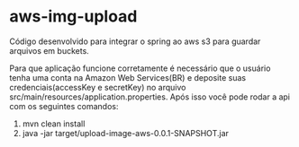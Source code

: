 # aws-img-upload
Código desenvolvido para integrar o spring ao aws s3 para guardar arquivos em buckets.

Para que aplicação funcione corretamente é necessário que o usuário tenha uma conta na Amazon Web Services(BR) e
deposite suas credenciais(accessKey e secretKey) no arquivo src/main/resources/application.properties.
Após isso você pode rodar a api com os seguintes comandos:
1. mvn clean install
2. java -jar target/upload-image-aws-0.0.1-SNAPSHOT.jar
